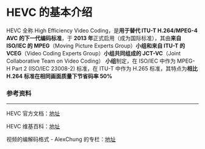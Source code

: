 # HEVC 的基本介绍

HEVC 全称 High Efficiency Video Coding，是**用于替代 ITU-T H.264/MPEG-4 AVC 的下一代编码标准**，于 **2013 年**正式启用（成为国际标准），其由**来自 ISO/IEC 的 MPEG**（Moving Picture Experts Group）**小组和来自 ITU-T 的 VCEG**（Video Coding Experts Group）**小组共同组成的 JCT-VC**（Joint Collaborative Team on Video Coding） **小组**制定，在 ISO/IEC 中作为 MPEG-H Part 2 (ISO/IEC 23008-2) 标准，在 ITU-T 中作为 H.265 标准，其特点为**相比 H.264 标准在相同画面质量下节省码率 50%**

### 参考资料

---

HEVC 官方文档：[地址](https://hevc.hhi.fraunhofer.de/)

HEVC 维基百科：[地址](https://zh.wikipedia.org/wiki/%E9%AB%98%E6%95%88%E7%8E%87%E8%A7%86%E9%A2%91%E7%BC%96%E7%A0%81)

视频的编解码格式 - AlexChung 的专栏：[地址](https://zhuanlan.zhihu.com/p/143720720)